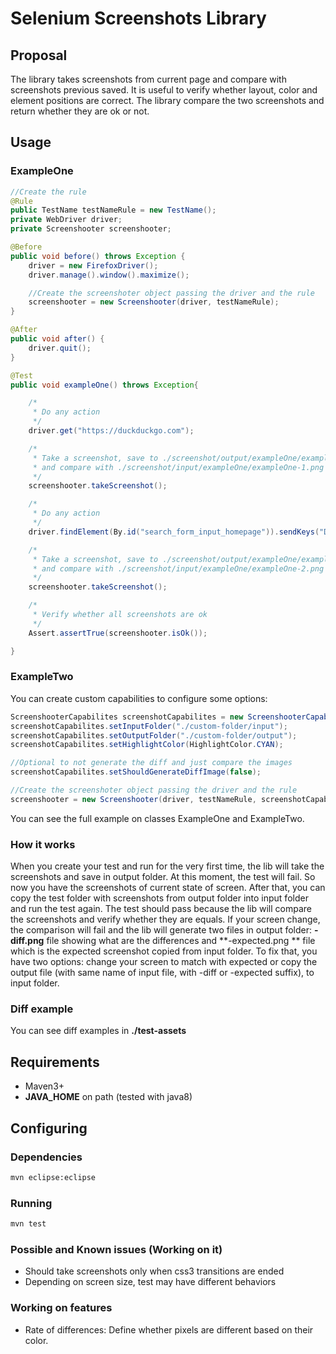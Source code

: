 
# Selenium Screenshots Library

## Proposal
The library takes screenshots from current page and compare with screenshots previous saved. It is useful to verify whether layout, color and element positions are correct.
The library compare the two screenshots and return whether they are ok or not.

## Usage


### ExampleOne
```java
//Create the rule
@Rule
public TestName testNameRule = new TestName();
private WebDriver driver;
private Screenshooter screenshooter;

@Before
public void before() throws Exception {
	driver = new FirefoxDriver();
	driver.manage().window().maximize();

	//Create the screenshoter object passing the driver and the rule
	screenshooter = new Screenshooter(driver, testNameRule);
}

@After
public void after() {
	driver.quit();
}

@Test
public void exampleOne() throws Exception{

	/*
	 * Do any action
	 */
	driver.get("https://duckduckgo.com");

	/*
	 * Take a screenshot, save to ./screenshot/output/exampleOne/exampleOne-1.png
	 * and compare with ./screenshot/input/exampleOne/exampleOne-1.png
	 */
	screenshooter.takeScreenshot();

	/*
	 * Do any action
	 */
	driver.findElement(By.id("search_form_input_homepage")).sendKeys("Darth Vader");

	/*
	 * Take a screenshot, save to ./screenshot/output/exampleOne/exampleOne-2.png
	 * and compare with ./screenshot/input/exampleOne/exampleOne-2.png
	 */
	screenshooter.takeScreenshot();

	/*
	 * Verify whether all screenshots are ok
	 */
	Assert.assertTrue(screenshooter.isOk());

}
```

### ExampleTwo
You can create custom capabilities to configure some options:
```java
ScreenshooterCapabilites screenshotCapabilites = new ScreenshooterCapabilites();
screenshotCapabilites.setInputFolder("./custom-folder/input");
screenshotCapabilites.setOutputFolder("./custom-folder/output");
screenshotCapabilites.setHighlightColor(HighlightColor.CYAN);

//Optional to not generate the diff and just compare the images
screenshotCapabilites.setShouldGenerateDiffImage(false);

//Create the screenshoter object passing the driver and the rule
screenshooter = new Screenshooter(driver, testNameRule, screenshotCapabilites);
```

You can see the full example on classes ExampleOne and ExampleTwo.

### How it works
When you create your test and run for the very first time, the lib will take the screenshots and save in output folder. At this moment, the test will fail. So now you have the screenshots of current state of screen. After that, you can copy the test folder with screenshots from output folder into input folder and run the test again. The test should pass because the lib will compare the screenshots and verify whether they are equals. If your screen change, the comparison will fail and the lib will generate two files in output folder: **-diff.png** file showing what are the differences and **-expected.png ** file which is the expected screenshot copied from input folder. To fix that, you have two options: change your screen to match with expected or copy the output file (with same name of input file, with -diff or -expected suffix), to input folder.

### Diff example

You can see diff examples in **./test-assets**


## Requirements
- Maven3+
- **JAVA_HOME** on path (tested with java8)

## Configuring
### Dependencies
```bash
mvn eclipse:eclipse
```

### Running
```bash
mvn test
```

### Possible and Known issues (Working on it)
- Should take screenshots only when css3 transitions are ended
- Depending on screen size, test may have different behaviors

### Working on features
- Rate of differences: Define whether pixels are different based on their color.
